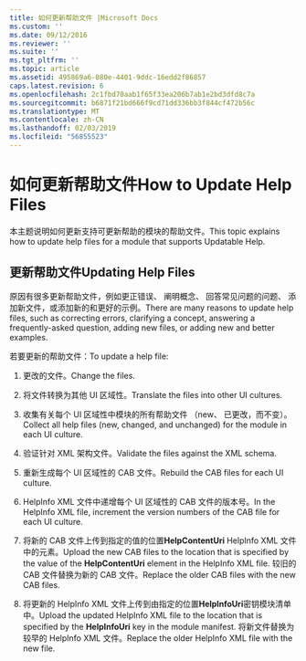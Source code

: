 ```yaml
---
title: 如何更新帮助文件 |Microsoft Docs
ms.custom: ''
ms.date: 09/12/2016
ms.reviewer: ''
ms.suite: ''
ms.tgt_pltfrm: ''
ms.topic: article
ms.assetid: 495869a6-080e-4401-9ddc-16edd2f86857
caps.latest.revision: 6
ms.openlocfilehash: 2c1fbd70aab1f65f33ea206b7ab1e2bd3dfd8c7a
ms.sourcegitcommit: b6871f21bd666f9cd71dd336bb3f844cf472b56c
ms.translationtype: MT
ms.contentlocale: zh-CN
ms.lasthandoff: 02/03/2019
ms.locfileid: "56855523"
---
```

# <a name="how-to-update-help-files"></a><span data-ttu-id="96a98-102">如何更新帮助文件</span><span class="sxs-lookup"><span data-stu-id="96a98-102">How to Update Help Files</span></span>

<span data-ttu-id="96a98-103">本主题说明如何更新支持可更新帮助的模块的帮助文件。</span><span class="sxs-lookup"><span data-stu-id="96a98-103">This topic explains how to update help files for a module that supports Updatable Help.</span></span>

## <a name="updating-help-files"></a><span data-ttu-id="96a98-104">更新帮助文件</span><span class="sxs-lookup"><span data-stu-id="96a98-104">Updating Help Files</span></span>

<span data-ttu-id="96a98-105">原因有很多更新帮助文件，例如更正错误、 阐明概念、 回答常见问题的问题、 添加新文件，或添加新的和更好的示例。</span><span class="sxs-lookup"><span data-stu-id="96a98-105">There are many reasons to update help files, such as correcting errors, clarifying a concept, answering a frequently-asked question, adding new files, or adding new and better examples.</span></span>

<span data-ttu-id="96a98-106">若要更新的帮助文件：</span><span class="sxs-lookup"><span data-stu-id="96a98-106">To update a help file:</span></span>

1. <span data-ttu-id="96a98-107">更改的文件。</span><span class="sxs-lookup"><span data-stu-id="96a98-107">Change the files.</span></span>

2. <span data-ttu-id="96a98-108">将文件转换为其他 UI 区域性。</span><span class="sxs-lookup"><span data-stu-id="96a98-108">Translate the files into other UI cultures.</span></span>

3. <span data-ttu-id="96a98-109">收集有关每个 UI 区域性中模块的所有帮助文件 （new、 已更改，而不变）。</span><span class="sxs-lookup"><span data-stu-id="96a98-109">Collect all help files (new, changed, and unchanged) for the module in each UI culture.</span></span>

4. <span data-ttu-id="96a98-110">验证针对 XML 架构文件。</span><span class="sxs-lookup"><span data-stu-id="96a98-110">Validate the files against the XML schema.</span></span>

5. <span data-ttu-id="96a98-111">重新生成每个 UI 区域性的 CAB 文件。</span><span class="sxs-lookup"><span data-stu-id="96a98-111">Rebuild the CAB files for each UI culture.</span></span>

6. <span data-ttu-id="96a98-112">HelpInfo XML 文件中递增每个 UI 区域性的 CAB 文件的版本号。</span><span class="sxs-lookup"><span data-stu-id="96a98-112">In the HelpInfo XML file, increment the version numbers of the CAB file for each UI culture.</span></span>

7. <span data-ttu-id="96a98-113">将新的 CAB 文件上传到指定的值的位置**HelpContentUri** HelpInfo XML 文件中的元素。</span><span class="sxs-lookup"><span data-stu-id="96a98-113">Upload the new CAB files to the location that is specified by the value of the **HelpContentUri** element in the HelpInfo XML file.</span></span> <span data-ttu-id="96a98-114">较旧的 CAB 文件替换为新的 CAB 文件。</span><span class="sxs-lookup"><span data-stu-id="96a98-114">Replace the older CAB files with the new CAB files.</span></span>

8. <span data-ttu-id="96a98-115">将更新的 HelpInfo XML 文件上传到由指定的位置**HelpInfoUri**密钥模块清单中。</span><span class="sxs-lookup"><span data-stu-id="96a98-115">Upload the updated HelpInfo XML file to the location that is specified by the **HelpInfoUri** key in the module manifest.</span></span> <span data-ttu-id="96a98-116">将新文件替换为较早的 HelpInfo XML 文件。</span><span class="sxs-lookup"><span data-stu-id="96a98-116">Replace the older HelpInfo XML file with the new file.</span></span>